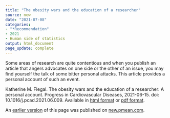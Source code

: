 ```yaml
---
title: "The obesity wars and the education of a researcher"
source: new
date: "2021-07-08"
categories:
- "*Recommendation"
- 2021
- Human side of statistics
output: html_document
page_update: complete
---
```


Some areas of research are quite contentious and when you publish an article that angers advocates on one side or the other of an issue, you may find yourself the talk of some bitter personal attacks. This article provides a personal account of such an event.

<!--more-->

Katherine M. Flegal. The obesity wars and the education of a researcher: A personal account. Progress in Cardiovascular Diseases, 2021-06-15. doi: 10.1016/j.pcad.2021.06.009. Available in [html format][fle1] or [pdf format][fle2].

[fle1]: https://www.sciencedirect.com/science/article/pii/S0033062021000670
[fle2]: https://www.sciencedirect.com/science/article/pii/S0033062021000670/pdfft

An [earlier version][sim2] of this page was published on [new.pmean.com][sim1].

[sim1]: http://new.pmean.com
[sim2]: http://new.pmean.com/obesity-wars/
